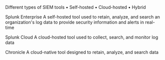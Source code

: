 Different types of SIEM tools
• Self-hosted
• Cloud-hosted
• Hybrid

Splunk Enterprise
A self-hosted tool used to retain, analyze, and search an organization's log data to provide security information and alerts in real-time

Splunk Cloud
A cloud-hosted tool used to collect, search, and monitor log data

Chronicle
A cloud-native tool designed to retain, analyze, and search data
